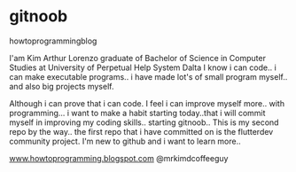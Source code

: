 # gitnoob
howtoprogrammingblog

I'am Kim Arthur Lorenzo graduate of Bachelor of Science in Computer Studies at University of Perpetual Help System Dalta
I know i can code.. i can make executable programs.. i have made lot's of small program myself.. and also big projects myself.

Although i can prove that i can code. I feel i can improve myself more.. with programming... i want to make a habit starting
today..that i will commit myself in improving my coding skills.. starting gitnoob.. This is my second repo by the way..
the first repo that i have committed on is the flutterdev community project. I'm new to github and i want to learn more.. 

www.howtoprogramming.blogspot.com
@mrkimdcoffeeguy
